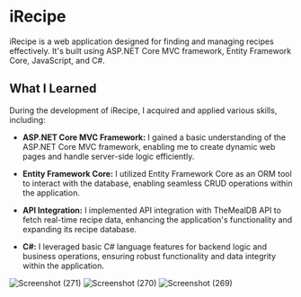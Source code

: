 # iRecipe

iRecipe is a web application designed for finding and managing recipes effectively. It's built using ASP.NET Core MVC framework, Entity Framework Core, JavaScript, and C#.

## What I Learned
During the development of iRecipe, I acquired and applied various skills, including:

- **ASP.NET Core MVC Framework:** I gained a basic understanding of the ASP.NET Core MVC framework, enabling me to create dynamic web pages and handle server-side logic efficiently.

- **Entity Framework Core:** I utilized Entity Framework Core as an ORM tool to interact with the database, enabling seamless CRUD operations within the application.

- **API Integration:** I implemented API integration with TheMealDB API to fetch real-time recipe data, enhancing the application's functionality and expanding its recipe database.

- **C#:** I leveraged basic C# language features for backend logic and business operations, ensuring robust functionality and data integrity within the application.

![Screenshot (271)](https://github.com/YoungSavage21/iRecipe/assets/128630865/e3a6aa9e-b9ed-4005-8937-f681c7f221e2)
![Screenshot (270)](https://github.com/YoungSavage21/iRecipe/assets/128630865/1cbaef09-b6f6-4fb5-98fe-2884f1487384)
![Screenshot (269)](https://github.com/YoungSavage21/iRecipe/assets/128630865/dae6d21b-fee2-4217-bebd-e2f91faecb9e)
